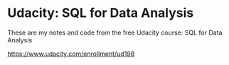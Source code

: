 # Udacity: SQL for Data Analysis
These are my notes and code from the free Udacity course: SQL for Data Analysis

https://www.udacity.com/enrollment/ud198
